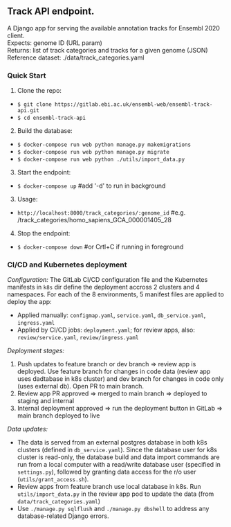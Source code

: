 ## Track API endpoint.

A Django app for serving the available annotation tracks for Ensembl 2020 client.  
Expects: genome ID (URL param)  
Returns: list of track categories and tracks for a given genome (JSON)  
Reference dataset: ./data/track_categories.yaml

### Quick Start

1. Clone the repo:

- `$ git clone https://gitlab.ebi.ac.uk/ensembl-web/ensembl-track-api.git`
- `$ cd ensembl-track-api`

2. Build the database:

- `$ docker-compose run web python manage.py makemigrations`
- `$ docker-compose run web python manage.py migrate`
- `$ docker-compose run web python ./utils/import_data.py`

3. Start the endpoint:

- `$ docker-compose up` #add '-d' to run in background

3. Usage:

- `http://localhost:8000/track_categories/:genome_id` #e.g. /track_categories/homo_sapiens_GCA_000001405_28

4. Stop the endpoint:

- `$ docker-compose down` #or Crtl+C if running in foreground

### CI/CD and Kubernetes deployment

_Configuration:_
The GitLab CI/CD configuration file and the Kubernetes manifests in `k8s` dir define the deployment accross 2 clusters and 4 namespaces.
For each of the 8 environments, 5 manifest files are applied to deploy the app:
- Applied manually: `configmap.yaml`, `service.yaml`, `db_service.yaml`, `ingress.yaml`
- Applied by CI/CD jobs: `deployment.yaml`; for review apps, also: `review/service.yaml`, `review/ingress.yaml`

_Deployment stages:_
1. Push updates to feature branch or dev branch => review app is deployed. Use feature branch for changes in code data (review app uses dadtabase in k8s cluster) and dev branch for changes in code only (uses external db). Open PR to main branch.
2. Review app PR approved => merged to main branch => deployed to staging and internal
3. Internal deployment approved => run the deployment button in GitLab => main branch deployed to live

_Data updates:_
- The data is served from an external postgres database in both k8s clusters (defined in `db_service.yaml`).
Since the database user for k8s cluster is read-only, the database build and data import commands are run from a local computer with a read/write database user (specified in `settings.py`), followed by granting data access for the r/o user (`utils/grant_access.sh`).
- Review apps from feature branch use local database in k8s. Run `utils/import_data.py` in the review app pod to update the data (from `data/track_categories.yaml`)
- Use `./manage.py sqlflush` and `./manage.py dbshell` to address any database-related Django errors.